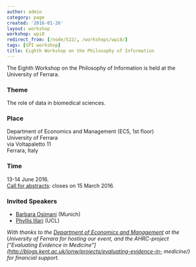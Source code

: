 ```yaml
---
author: admin
category: page
created: '2016-01-26'
layout: workshop
workshop: wpi8
redirect_from: [/node/522/, /workshops/wpi8/]
tags: [SPI workshop]
title: Eighth Workshop on the Philosophy of Information
---
```

The Eighth Workshop on the Philosophy of Information is held at the University
of Ferrara.

### Theme

The role of data in biomedical sciences.

### Place

Department of Economics and Management (EC5, 1st floor)  
University of Ferrara  
via Voltapaletto 11  
Ferrara, Italy

###  Time

13-14 June 2016.  
[Call for abstracts](call): closes
on 15 March 2016.

### Invited Speakers

  * [Barbara Osimani](https://lmu-munich.academia.edu/barbaraosimani) (Munich) 
  * [Phyllis Illari](https://www.ucl.ac.uk/sts/staff/illari) (UCL)

_With thanks to the [Department of Economics and
Management](http://eco.unife.it/en?set_language=en) at the University of
Ferrara for hosting our event, and the  AHRC-project [“Evaluating Evidence in
Medicine”](http://blogs.kent.ac.uk/jonw/projects/evaluating-evidence-in-
medicine/) for financial support._



